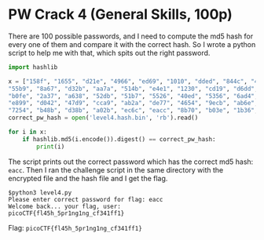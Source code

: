 # PW Crack 4 (General Skills, 100p)
There are 100 possible passwords, and I need to compute the md5 hash for every one of them and compare it with the correct hash.
So I wrote a python script to help me with that, which spits out the right password.
```python
import hashlib

x = ["158f", "1655", "d21e", "4966", "ed69", "1010", "dded", "844c", "40ab", "a948", "156c", "ab7f", "4a5f", "e38c", "ba12", "f7fd", "d780", "4f4d", "5ba1", "96c5",
"55b9", "8a67", "d32b", "aa7a", "514b", "e4e1", "1230", "cd19", "d6dd", "b01f", "fd2f", "7587", "86c2", "d7b8", "55a2", "b77c", "7ffe", "4420", "e0ee", "d8fb", "d748",
"b0fe", "2a37", "a638", "52db", "51b7", "5526", "40ed", "5356", "6ad4", "2ddd", "177d", "84ae", "cf88", "97a3", "17ad", "7124", "eff2", "e373", "c974", "7689", "b8b2",
"e899", "d042", "47d9", "cca9", "ab2a", "de77", "4654", "9ecb", "ab6e", "bb8e", "b76b", "d661", "63f8", "7095", "567e", "b837", "2b80", "ad4f", "c514", "ffa4", "fc37",
"7254", "b48b", "d38b", "a02b", "ec6c", "eacc", "8b70", "b03e", "1b36", "81ff", "77e4", "dbe6", "59d9", "fd6a", "5653", "8b95", "d0e5"]
correct_pw_hash = open('level4.hash.bin', 'rb').read()

for i in x:
    if hashlib.md5(i.encode()).digest() == correct_pw_hash:
        print(i)
```
The script prints out the correct password which has the correct md5 hash: `eacc`. Then I ran the challenge script in the same directory with the encrypted file and the hash file and I get the flag.
```
$python3 level4.py           
Please enter correct password for flag: eacc
Welcome back... your flag, user:
picoCTF{fl45h_5pr1ng1ng_cf341ff1}
```
Flag: `picoCTF{fl45h_5pr1ng1ng_cf341ff1}`
